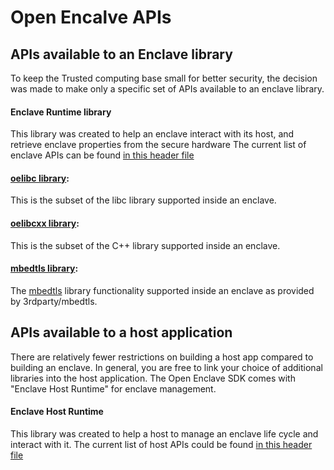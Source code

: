 # Open Encalve APIs

## APIs available to an Enclave library

 To keep the Trusted computing base small for better security, the decision was made to make only a specific set of APIs available to an enclave library.

#### Enclave Runtime library

  This library was created to help an enclave interact with its host, and retrieve enclave properties from the secure hardware 
  The current list of enclave APIs can be found [in this header file](/include/openenclave/enclave.h)
  
#### [oelibc library](../LibcSupport.md):

   This is the subset of the libc library supported inside an enclave.
   
#### [oelibcxx library](../LibcxxSupport.md):

   This is the subset of the  C++ library supported inside an enclave.
   
#### [mbedtls library](../MbedtlsSupport.md):

   The [mbedtls](https://tls.mbed.org/) library functionality supported inside an enclave as provided by 3rdparty/mbedtls.

## APIs available to a host application

  There are relatively fewer restrictions on building a host app compared to building an enclave. In general, you are free to link your choice of additional libraries into the host application. The Open Enclave SDK comes with "Enclave Host Runtime" for enclave management.
  
#### Enclave Host Runtime

  This library was created to help a host to manage an enclave life cycle and interact with it.
  The current list of host APIs could be found [in this header file](/include/openenclave/host.h)

